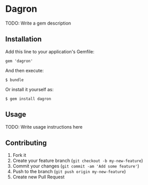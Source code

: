 # Dagron

TODO: Write a gem description

## Installation

Add this line to your application's Gemfile:

    gem 'dagron'

And then execute:

    $ bundle

Or install it yourself as:

    $ gem install dagron

## Usage

TODO: Write usage instructions here

## Contributing

1. Fork it
2. Create your feature branch (`git checkout -b my-new-feature`)
3. Commit your changes (`git commit -am 'Add some feature'`)
4. Push to the branch (`git push origin my-new-feature`)
5. Create new Pull Request
